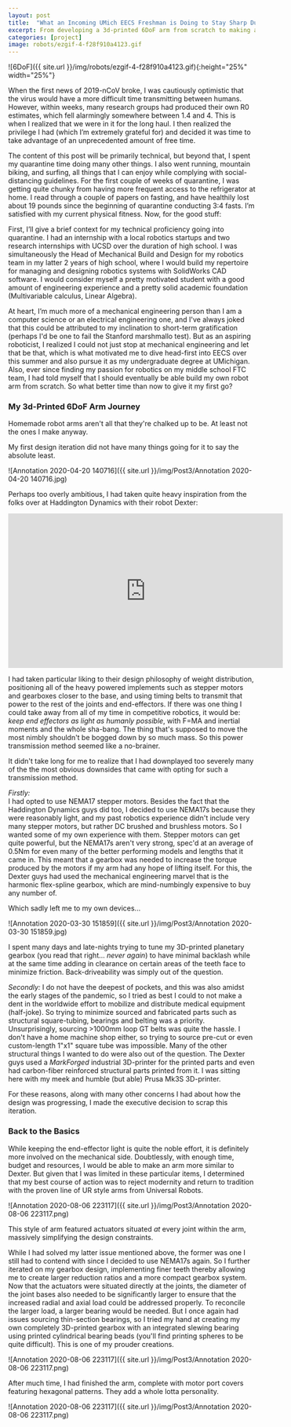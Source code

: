 ```yaml
---
layout: post
title:  "What an Incoming UMich EECS Freshman is Doing to Stay Sharp During Quarantine"
excerpt: From developing a 3d-printed 6DoF arm from scratch to making a personal portfolio website to showcase my projects, I’ve been busy.
categories: [project]
image: robots/ezgif-4-f28f910a4123.gif
---
```


![6DoF]({{ site.url }}/img/robots/ezgif-4-f28f910a4123.gif){:height="25%" width="25%"}

When the first news of 2019-nCoV broke, I was cautiously optimistic that the virus would have a more difficult time transmitting between humans. However, within weeks, many research groups had produced their own R0 estimates, which fell alarmingly somewhere between 1.4 and 4. This is when I realized that we were in it for the long haul. I then realized the privilege I had (which I’m extremely grateful for) and decided it was time to take advantage of an unprecedented amount of free time.

The content of this post will be primarily technical, but beyond that, I spent my quarantine time doing many other things. I also went running, mountain biking, and surfing, all things that I can enjoy while complying with social-distancing guidelines. For the first couple of weeks of quarantine, I was getting quite chunky from having more frequent access to the refrigerator at home. I read through a couple of papers on fasting, and have healthily lost about 19 pounds since the beginning of quarantine conducting 3:4 fasts. I’m satisfied with my current physical fitness. Now, for the good stuff:

First, I’ll give a brief context for my technical proficiency going into quarantine. I had an internship with a local robotics startups and two research internships with UCSD over the duration of high school. I was simultaneously the Head of Mechanical Build and Design for my robotics team in my latter 2 years of high school, where I would build my repertoire for managing and designing robotics systems with SolidWorks CAD software. I would consider myself a pretty motivated student with a good amount of engineering experience and a pretty solid academic foundation (Multivariable calculus, Linear Algebra).

At heart, I’m much more of a mechanical engineering person than I am a computer science or an electrical engineering one, and I've always joked that this could be attributed to my inclination to short-term gratification (perhaps I'd be one to fail the Stanford marshmallo test). But as an aspiring roboticist, I realized I could not just stop at mechanical engineering and let that be that, which is what motivated me to dive head-first into EECS over this summer and also pursue it as my undergraduate degree at UMichigan. Also, ever since finding my passion for robotics on my middle school FTC team, I had told myself that I should eventually be able build my own robot arm from scratch. So what better time than now to give it my first go?

### My 3d-Printed 6DoF Arm Journey

Homemade robot arms aren't all that they're chalked up to be. At least not the ones I make anyway.

My first design iteration did not have many things going for it to say the absolute least.

![Annotation 2020-04-20 140716]({{ site.url }}/img/Post3/Annotation 2020-04-20 140716.jpg)

Perhaps too overly ambitious, I had taken quite heavy inspiration from the folks over at Haddington Dynamics with their robot Dexter:

<div align="center"><iframe width="560" height="315" src="https://www.youtube.com/embed/EgVPiBiKNjs" frameborder="0" allow="autoplay; encrypted-media" allowfullscreen></iframe></div>

I had taken particular liking to their design philosophy of weight distribution, positioning all of the heavy powered implements such as stepper motors and gearboxes closer to the base, and using timing belts to transmit that power to the rest of the joints and end-effectors. If there was one thing I could take away from all of my time in competitive robotics, it would be: *keep end effectors as light as humanly possible*, with F=MA and inertial moments and the whole sha-bang. The thing that's supposed to move the most nimbly shouldn't be bogged down by so much mass. So this power transmission method seemed like a no-brainer.

It didn't take long for me to realize that I had downplayed too severely many of the the most obvious downsides that came with opting for such a transmission method.

*Firstly:*  
I had opted to use NEMA17 stepper motors. Besides the fact that the Haddington Dynamics guys did too, I decided to use NEMA17s because they were reasonably light, and my past robotics experience didn't include very many stepper motors, but rather DC brushed and brushless motors. So I wanted some of my own experience with them. Stepper motors can get quite powerful, but the NEMA17s aren't very strong, spec'd at an average of 0.5Nm for even many of the better performing models and lengths that it came in. This meant that a gearbox was needed to increase the torque produced by the motors if my arm had any hope of lifting itself. For this, the Dexter guys had used the mechanical engineering marvel that is the harmonic flex-spline gearbox, which are mind-numbingly expensive to buy any number of.

Which sadly left me to my own devices...

![Annotation 2020-03-30 151859]({{ site.url }}/img/Post3/Annotation 2020-03-30 151859.jpg)

I spent many days and late-nights trying to tune my 3D-printed planetary gearbox (you read that right... *never again*) to have minimal backlash while at the same time adding in clearance on certain areas of the teeth face to minimize friction. Back-driveability was simply out of the question.

*Secondly:*
I do not have the deepest of pockets, and this was also amidst the early stages of the pandemic, so I tried as best I could to not make a dent in the worldwide effort to mobilize and distribute medical equipment (half-joke). So trying to minimize sourced and fabricated parts such as structural square-tubing, bearings and belting was a priority. Unsurprisingly, sourcing >1000mm loop GT belts was quite the hassle. I don't have a home machine shop either, so trying to source pre-cut or even custom-length 1"x1" square tube was impossible. Many of the other structural things I wanted to do were also out of the question. The Dexter guys used a *MarkForged* industrial 3D-printer for the printed parts and even had carbon-fiber reinforced structural parts printed from it. I was sitting here with my meek and humble (but able) Prusa Mk3S 3D-printer.

For these reasons, along with many other concerns I had about how the design was progressing, I made the executive decision to scrap this iteration.

### Back to the Basics

While keeping the end-effector light is quite the noble effort, it is definitely more involved on the mechanical side. Doubtlessly, with enough time, budget and resources, I would be able to make an arm more similar to Dexter. But given that I was limited in these particular items, I determined that my best course of action was to reject modernity and return to tradition with the proven line of UR style arms from Universal Robots.

![Annotation 2020-08-06 223117]({{ site.url }}/img/Post3/Annotation 2020-08-06 223117.png)

This style of arm featured actuators situated *at* every joint within the arm, massively simplifying the design constraints.

While I had solved my latter issue mentioned above, the former was one I still had to contend with since I decided to use NEMA17s again. So I further iterated on my gearbox design, implementing finer teeth thereby allowing me to create larger reduction ratios and a more compact gearbox system. Now that the actuators were situated directly at the joints, the diameter of the joint bases also needed to be significantly larger to ensure that the increased radial and axial load could be addressed properly. To reconcile the larger load, a larger bearing would be needed. But I once again had issues sourcing thin-section bearings, so I tried my hand at creating my own completely 3D-printed gearbox with an integrated slewing bearing using printed cylindrical bearing beads (you'll find printing spheres to be quite difficult). This is one of my prouder creations.

![Annotation 2020-08-06 223117]({{ site.url }}/img/Post3/Annotation 2020-08-06 223117.png)

After much time, I had finished the arm, complete with motor port covers featuring hexagonal patterns. They add a whole lotta personality.

![Annotation 2020-08-06 223117]({{ site.url }}/img/Post3/Annotation 2020-08-06 223117.png)
